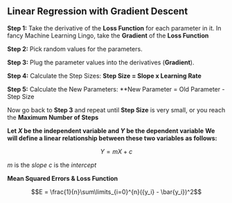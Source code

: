 ## Linear Regression with Gradient Descent


**Step 1:** Take the derivative of the **Loss Function** for each parameter in it. In fancy Machine Learning Lingo, take the **Gradient** of the **Loss Function**

**Step 2:** Pick random values for the parameters.

**Step 3:** Plug the parameter values into the derivatives (**Gradient**).

**Step 4:** Calculate the Step Sizes: **Step Size = Slope x Learning Rate**

**Step 5:** Calculate the New Parameters: **New Parameter = Old Parameter - Step Size


Now go back to **Step 3** and repeat until **Step Size** is very small, or you reach the **Maximum Number of Steps**


**Let $X$ be the independent variable and $Y$ be the dependent variable**
**We will define a linear relationship between these two variables as follows:**

$${Y} = {m}{X} + c$$

$m$ is the *slope*
$c$ is the *intercept*


**Mean Squared Errors & Loss Function**

$$E = \frac{1}{n}\sum\limits_{i=0}^{n}({y_i} - \bar{y_i})^2$$
